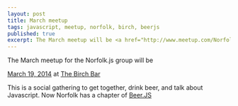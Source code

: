 ```yaml
---
layout: post
title: March meetup
tags: javascript, meetup, norfolk, birch, beerjs
published: true
excerpt: The March meetup will be <a href="http://www.meetup.com/NorfolkJS/events/166628432/">March 19, 2014</a> at <a href="http://www.thebirchbar.com/">The Birch Bar</a>.
---
```


<p>The March meetup for the Norfolk.js group will be</p>
<a href="http://www.meetup.com/NorfolkJS/events/166628432/">March 19, 2014</a>
at <a href="http://www.thebirchbar.com/">The Birch Bar</a>

<p>
This is a social gathering to get together, drink beer, and talk about Javascript. Now Norfolk has a chapter of <a href="http://www.beerjs.com">Beer.JS</a>
</p>
